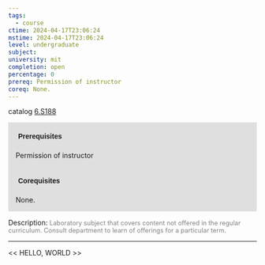 ```yaml
---
tags:
  - course
ctime: 2024-04-17T23:06:24
mstime: 2024-04-17T23:06:24
level: undergraduate
subject: 
university: mit
completion: open
percentage: 0
prereq: Permission of instructor
coreq: None.
---
```


catalog [6.S188](http://student.mit.edu/catalog/m6e.html#6.S188)

<span style="display: block; padding: 15px; background-color: rgb(100, 100, 100, 0.2);"><font id="m_prereq3527_0" style="display: block; font-family: Arial, sans-serif; font-weight: bold; padding: 5px">Prerequisites</font><br><span id="prereq3527_0">Permission of instructor</span></span>
<span style="display: block; padding: 15px; background-color: rgb(100, 100, 100, 0.2);"><font id="m_coreq3527_0" style="display: block; font-family: Arial, sans-serif; font-weight: bold; padding: 5px">Corequisites</font><br><span id="coreq3527_0">None.</span></span>

<font style="">Description:</font>
<font style="color: grey; font-size: 0.8rem;">Laboratory subject that covers content not offered in the regular curriculum. Consult department to learn of offerings for a particular term.</font>



---

<< HELLO, WORLD >>
